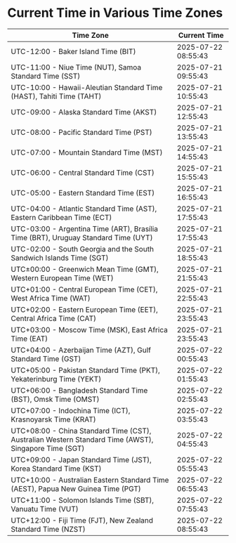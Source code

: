 # Current Time in Various Time Zones

| Time Zone | Current Time |
|-----------|--------------|
| UTC-12:00 - Baker Island Time (BIT) | 2025-07-22 08:55:43 |
| UTC-11:00 - Niue Time (NUT), Samoa Standard Time (SST) | 2025-07-21 09:55:43 |
| UTC-10:00 - Hawaii-Aleutian Standard Time (HAST), Tahiti Time (TAHT) | 2025-07-21 10:55:43 |
| UTC-09:00 - Alaska Standard Time (AKST) | 2025-07-21 12:55:43 |
| UTC-08:00 - Pacific Standard Time (PST) | 2025-07-21 13:55:43 |
| UTC-07:00 - Mountain Standard Time (MST) | 2025-07-21 14:55:43 |
| UTC-06:00 - Central Standard Time (CST) | 2025-07-21 15:55:43 |
| UTC-05:00 - Eastern Standard Time (EST) | 2025-07-21 16:55:43 |
| UTC-04:00 - Atlantic Standard Time (AST), Eastern Caribbean Time (ECT) | 2025-07-21 17:55:43 |
| UTC-03:00 - Argentina Time (ART), Brasília Time (BRT), Uruguay Standard Time (UYT) | 2025-07-21 17:55:43 |
| UTC-02:00 - South Georgia and the South Sandwich Islands Time (SGT) | 2025-07-21 18:55:43 |
| UTC±00:00 - Greenwich Mean Time (GMT), Western European Time (WET) | 2025-07-21 21:55:43 |
| UTC+01:00 - Central European Time (CET), West Africa Time (WAT) | 2025-07-21 22:55:43 |
| UTC+02:00 - Eastern European Time (EET), Central Africa Time (CAT) | 2025-07-21 23:55:43 |
| UTC+03:00 - Moscow Time (MSK), East Africa Time (EAT) | 2025-07-21 23:55:43 |
| UTC+04:00 - Azerbaijan Time (AZT), Gulf Standard Time (GST) | 2025-07-22 00:55:43 |
| UTC+05:00 - Pakistan Standard Time (PKT), Yekaterinburg Time (YEKT) | 2025-07-22 01:55:43 |
| UTC+06:00 - Bangladesh Standard Time (BST), Omsk Time (OMST) | 2025-07-22 02:55:43 |
| UTC+07:00 - Indochina Time (ICT), Krasnoyarsk Time (KRAT) | 2025-07-22 03:55:43 |
| UTC+08:00 - China Standard Time (CST), Australian Western Standard Time (AWST), Singapore Time (SGT) | 2025-07-22 04:55:43 |
| UTC+09:00 - Japan Standard Time (JST), Korea Standard Time (KST) | 2025-07-22 05:55:43 |
| UTC+10:00 - Australian Eastern Standard Time (AEST), Papua New Guinea Time (PGT) | 2025-07-22 06:55:43 |
| UTC+11:00 - Solomon Islands Time (SBT), Vanuatu Time (VUT) | 2025-07-22 07:55:43 |
| UTC+12:00 - Fiji Time (FJT), New Zealand Standard Time (NZST) | 2025-07-22 08:55:43 |
